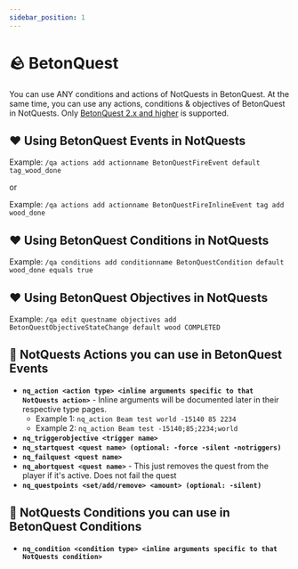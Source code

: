 ```yaml
---
sidebar_position: 1
---
```


# 🪨 BetonQuest

You can use ANY conditions and actions of NotQuests in BetonQuest. At the same time, you can use any actions, conditions & objectives of BetonQuest in NotQuests. Only [BetonQuest 2.x and higher](https://betonquest.org/) is supported.

## ❤️ Using BetonQuest Events in NotQuests

Example: `/qa actions add actionname BetonQuestFireEvent default tag_wood_done`

or

Example: `/qa actions add actionname BetonQuestFireInlineEvent tag add wood_done`

## ❤️ Using BetonQuest Conditions in NotQuests

Example: `/qa conditions add conditionname BetonQuestCondition default wood_done equals true`

## ❤️ Using BetonQuest Objectives in NotQuests

Example: `/qa edit questname objectives add BetonQuestObjectiveStateChange default wood COMPLETED`

## 💛 NotQuests Actions you can use in BetonQuest Events

- **`nq_action <action type> <inline arguments specific to that NotQuests action>`** - Inline arguments will be documented later in their respective type pages.
  - Example 1: `nq_action Beam test world -15140 85 2234`
  - Example 2: `nq_action Beam test -15140;85;2234;world`
- **`nq_triggerobjective <trigger name>`**
- **`nq_startquest <quest name> (optional: -force -silent -notriggers)`**
- **`nq_failquest <quest name>`**
- **`nq_abortquest <quest name>`** - This just removes the quest from the player if it's active. Does not fail the quest
- **`nq_questpoints <set/add/remove> <amount> (optional: -silent)`**

## 💛 NotQuests Conditions you can use in BetonQuest Conditions

- **`nq_condition <condition type> <inline arguments specific to that NotQuests condition>`**
